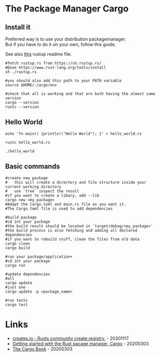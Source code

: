 # The Package Manager Cargo

## Install it

Preferred way is to use your distribution packagemanager.  
But if you have to do it on your own, follow this guide.

See also [this](rustup.md) rustup readme file.

```
#fetch rustup.rs from https://sh.rustup.rs/
#@see https://www.rust-lang.org/tools/install
sh ./rustup.rs

#you should also add this path to your PATH variable
source $HOME/.cargo/env

#check that all is working and that are both having the almost same version
cargo --version
rustc --version
```

## Hello World

```
echo 'fn main() {println!("Hello World"); }' > hello_world.rs

rustc hello_world.rs

./hello_world
```

## Basic commands

```
#create new package
#   this will create a directory and file structure inside your current working directory
#   use `tree` inspect the result
#if you want to create a libary, add --lib
cargo new <my_package>
#Adapt the Cargo.toml and main.rs file as you want it.
#The Cargo.toml file is used to add dependencies

#build package
#cd int your package
#the build result should be located in `target/debug/<my_package>`
#the build process is also fetching and adding all declared dependencies
#if you want to rebuild stuff, clean the files from old data
cargo clean
cargo build

#run your package/application+
#cd int your package
cargo run

#update dependencies
#all
cargo update
#just one
cargo update -p <package_name>

#run tests
cargo test
```

# Links

* [creates.io - Rusts community create registry.](https://crates.io/) - 20201117
* [Getting started with the Rust pacage manager, Cargo](https://opensource.com/article/20/3/rust-cargo) - 20200303
* [The Cargo Book](https://doc.rust-lang.org/stable/cargo/) - 20200303
